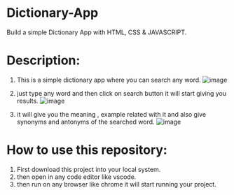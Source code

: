 # Dictionary-App
Build a simple Dictionary App with HTML, CSS &amp; JAVASCRIPT.

# Description:

1. This is a simple dictionary app where you can search any word.
   ![image](https://github.com/adarsh206/Dictionary-App/assets/76390366/18ba8f2c-8e48-424d-a66a-fb4444770faa)

2. just type any word and then click on search button it will start giving you results.
   ![image](https://github.com/adarsh206/Dictionary-App/assets/76390366/b2fcca8c-68f6-4568-b27e-3438d5beffe7)

3. it will give you the meaning , example related with it and also give synonyms and antonyms of the searched word.
    ![image](https://github.com/adarsh206/Dictionary-App/assets/76390366/3ad34e17-3a85-4374-966a-04fb16627b8f)
      


# How to use this repository:
1. First download this project into your local system.
2. then open in any code editor like vscode.
3. then run on any browser like chrome it will start running your project.
